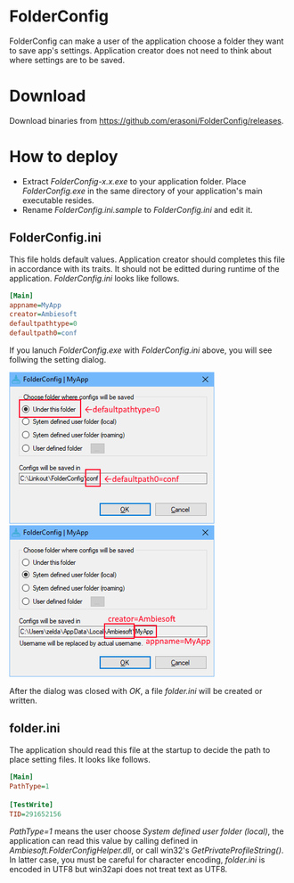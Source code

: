 # FolderConfig
FolderConfig can make a user of the application choose a folder they want to save app's settings. Application creator does not need to think about where settings are to be saved.

# Download
Download binaries from https://github.com/erasoni/FolderConfig/releases.

# How to deploy
* Extract *FolderConfig-x.x.exe* to your application folder. Place *FolderConfig.exe* in the same directory of your application's main executable resides.
* Rename *FolderConfig.ini.sample* to *FolderConfig.ini* and edit it. 

## FolderConfig.ini
This file holds default values. Application creator should completes this file in accordance with its traits. It should not be editted during runtime of the application. *FolderConfig.ini* looks like follows.

```ini
[Main]
appname=MyApp
creator=Ambiesoft
defaultpathtype=0
defaultpath0=conf
```

If you lanuch *FolderConfig.exe* with *FolderConfig.ini* above, you will see follwing the setting dialog.

![1](material/images/1.png "default")
![2](material/images/2.png "Choose 2")

After the dialog was closed with *OK*, a file *folder.ini* will be created or written. 

## folder.ini
The application should read this file at the startup to decide the path to place setting files. It looks like follows.
```ini
[Main]
PathType=1

[TestWrite]
TID=291652156
```
*PathType=1* means the user choose *System defined user folder (local)*, the application can read this value by calling defined in *Ambiesoft.FolderConfigHelper.dll*, or call win32's *GetPrivateProfileString()*. In latter case, you must be careful for character encoding, *folder.ini* is encoded in UTF8 but win32api does not treat text as UTF8.
